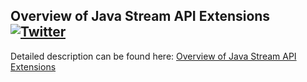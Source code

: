 ## Overview of Java Stream API Extensions  [![Twitter](https://img.shields.io/twitter/follow/piotr_minkowski.svg?style=social&logo=twitter&label=Follow%20Me)](https://twitter.com/piotr_minkowski)

Detailed description can be found here: [Overview of Java Stream API Extensions](https://piotrminkowski.wordpress.com/2019/10/04/overview-of-java-stream-api-extensions/)